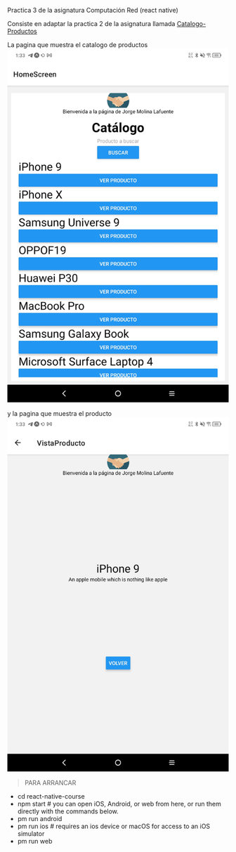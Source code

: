 Practica 3 de la asignatura Computación Red (react native)

Consiste en adaptar la practica 2 de la asignatura llamada [Catalogo-Productos](https://github.com/jorgemolinal/Catalogo-Productos)

La pagina que muestra el catalogo de productos 
![Image text](https://github.com/jorgemolinal/Catalogo_productos_RN/blob/main/miscapturas/Screenshot_2022-10-23-01-33-26-192.jpg)

y la pagina que muestra el producto
![Image text](https://github.com/jorgemolinal/Catalogo_productos_RN/blob/main/miscapturas/Screenshot_2022-10-23-01-33-20-095.jpg)


>PARA ARRANCAR

- cd react-native-course
- npm start # you can open iOS, Android, or web from here, or run them directly with the commands below.
- pm run android
- pm run ios # requires an ios device or macOS for access to an iOS simulator
- pm run web
